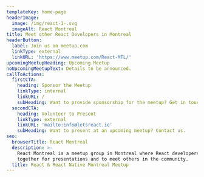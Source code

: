 ```yaml
---
templateKey: home-page
headerImage:
  image: /img/react-1-.svg
  imageAlt: React Montreal
title: Meet other React Developers in Montreal
headerButton:
  label: Join us on meetup.com
  linkType: external
  linkURL: 'https://www.meetup.com/React-MTL/'
upcomingMeetupHeading: Upcoming Meetup
noUpcomingMeetupText: Details to be announced.
callToActions:
  firstCTA:
    heading: Sponsor the Meetup
    linkType: internal
    linkURL: /
    subHeading: Want to provide sponsorship for the meetup? Get in touch.
  secondCTA:
    heading: Volunteer to Present
    linkType: external
    linkURL: 'mailto:info@letsreact.io'
    subHeading: Want to present at an upcoming meetup? Contact us.
seo:
  browserTitle: React Montreal
  description: >-
    React Montreal is a meetup group in Montreal where React developers get
    together for presentations and to meet others in the community.
  title: React & React Native Montreal Meetup
---
```


